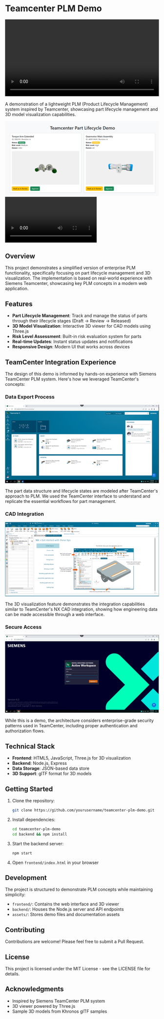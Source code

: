 # Teamcenter PLM Demo

<video width="100%" controls>
  <source src="assets/TC-demo.mp4" type="video/mp4">
  Your browser does not support the video tag.
</video>

A demonstration of a lightweight PLM (Product Lifecycle Management) system inspired by Teamcenter, showcasing part lifecycle management and 3D model visualization capabilities.

![Demo Screenshot](assets/Demo.PNG)
![Demo Video](assets/TC-demo.mp4)


## Overview

This project demonstrates a simplified version of enterprise PLM functionality, specifically focusing on part lifecycle management and 3D visualization. The implementation is based on real-world experience with Siemens Teamcenter, showcasing key PLM concepts in a modern web application.

## Features

- **Part Lifecycle Management**: Track and manage the status of parts through their lifecycle stages (Draft → Review → Released)
- **3D Model Visualization**: Interactive 3D viewer for CAD models using Three.js
- **Risk Level Assessment**: Built-in risk evaluation system for parts
- **Real-time Updates**: Instant status updates and notifications
- **Responsive Design**: Modern UI that works across devices

## TeamCenter Integration Experience

The design of this demo is informed by hands-on experience with Siemens TeamCenter PLM system. Here's how we leveraged TeamCenter's concepts:

### Data Export Process
![TeamCenter Dashboard](assets/Dashboard.PNG)

The part data structure and lifecycle states are modeled after TeamCenter's approach to PLM. We used the TeamCenter interface to understand and replicate the essential workflows for part management.

### CAD Integration
![NX Integration](assets/NX.PNG)

The 3D visualization feature demonstrates the integration capabilities similar to TeamCenter's NX CAD integration, showing how engineering data can be made accessible through a web interface.

### Secure Access
![TeamCenter Login](assets/Login.PNG)

While this is a demo, the architecture considers enterprise-grade security patterns used in TeamCenter, including proper authentication and authorization flows.

## Technical Stack

- **Frontend**: HTML5, JavaScript, Three.js for 3D visualization
- **Backend**: Node.js, Express
- **Data Storage**: JSON-based data store
- **3D Support**: glTF format for 3D models

## Getting Started

1. Clone the repository:
   ```bash
   git clone https://github.com/yourusername/teamcenter-plm-demo.git
   ```

2. Install dependencies:
   ```bash
   cd teamcenter-plm-demo
   cd backend && npm install
   ```

3. Start the backend server:
   ```bash
   npm start
   ```

4. Open `frontend/index.html` in your browser

## Development

The project is structured to demonstrate PLM concepts while maintaining simplicity:

- `frontend/`: Contains the web interface and 3D viewer
- `backend/`: Houses the Node.js server and API endpoints
- `assets/`: Stores demo files and documentation assets

## Contributing

Contributions are welcome! Please feel free to submit a Pull Request.

## License

This project is licensed under the MIT License - see the LICENSE file for details.

## Acknowledgments

- Inspired by Siemens TeamCenter PLM system
- 3D viewer powered by Three.js
- Sample 3D models from Khronos glTF samples
